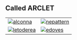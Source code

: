 ## Called ARCLET


<table>
  <tr>
    <td>
      <a href="https://github.com/ArcletProject/Alconna">
        <picture>
          <source media="(prefers-color-scheme: dark)" srcset="https://socialify.git.ci/ArcletProject/Alconna/image?description=1&font=Inter&language=1&name=1&owner=1&pattern=Brick%20Wall&stargazers=1&theme=Dark">
          <img src="https://socialify.git.ci/ArcletProject/Alconna/image?description=1&font=Inter&language=1&name=1&owner=1&pattern=Brick%20Wall&stargazers=1&theme=Light" alt="alconna" />
        </picture>
      </a>
    </td>
    <td>
      <a href="https://github.com/ArcletProject/NEPattern">
        <picture>
          <source media="(prefers-color-scheme: dark)" srcset="https://socialify.git.ci/ArcletProject/NEPattern/image?description=1&font=Inter&language=1&name=1&owner=1&pattern=Brick%20Wall&stargazers=1&theme=Dark">
          <img src="https://socialify.git.ci/ArcletProject/NEPattern/image?description=1&font=Inter&language=1&name=1&owner=1&pattern=Brick%20Wall&stargazers=1&theme=Light" alt="nepattern" />
        </picture>
      </a>
    </td>
  </tr>
  <tr>
    <td>
      <a href="https://github.com/ArcletProject/Letoderea">
        <picture>
          <source media="(prefers-color-scheme: dark)" srcset="https://socialify.git.ci/ArcletProject/Letoderea/image?description=1&font=Inter&language=1&name=1&owner=1&pattern=Brick%20Wall&stargazers=1&theme=Dark">
          <img src="https://socialify.git.ci/ArcletProject/Letoderea/image?description=1&font=Inter&language=1&name=1&owner=1&pattern=Brick%20Wall&stargazers=1&theme=Light" alt="letoderea" />
        </picture>
      </a>
    </td>
    <td>
      <a href="https://github.com/ArcletProject/Edoves">
        <picture>
          <source media="(prefers-color-scheme: dark)" srcset="https://socialify.git.ci/ArcletProject/Edoves/image?description=1&font=Inter&language=1&name=1&owner=1&pattern=Brick%20Wall&stargazers=1&theme=Dark">
          <img src="https://socialify.git.ci/ArcletProject/Edoves/image?description=1&font=Inter&language=1&name=1&owner=1&pattern=Brick%20Wall&stargazers=1&theme=Light" alt="edoves" />
        </picture>
      </a>
    </td>
  </tr>
</table>

